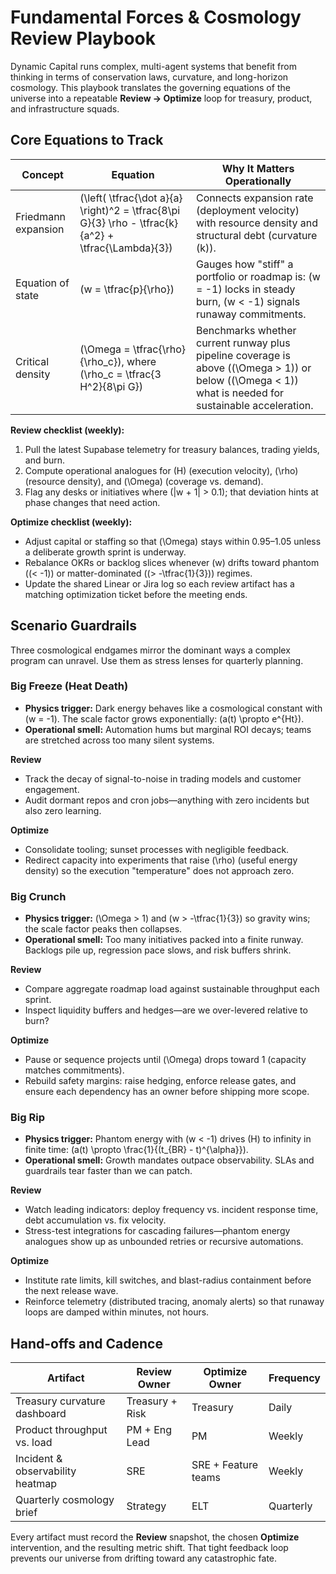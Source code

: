 # Fundamental Forces & Cosmology Review Playbook

Dynamic Capital runs complex, multi-agent systems that benefit from thinking in
terms of conservation laws, curvature, and long-horizon cosmology. This playbook
translates the governing equations of the universe into a repeatable **Review →
Optimize** loop for treasury, product, and infrastructure squads.

## Core Equations to Track

| Concept             | Equation                                                                                              | Why It Matters Operationally                                                                                                                              |
| ------------------- | ----------------------------------------------------------------------------------------------------- | --------------------------------------------------------------------------------------------------------------------------------------------------------- |
| Friedmann expansion | \(\left( \tfrac{\dot a}{a} \right)^2 = \tfrac{8\pi G}{3} \rho - \tfrac{k}{a^2} + \tfrac{\Lambda}{3}\) | Connects expansion rate (deployment velocity) with resource density and structural debt (curvature \(k\)).                                                |
| Equation of state   | \(w = \tfrac{p}{\rho}\)                                                                               | Gauges how "stiff" a portfolio or roadmap is: \(w = -1\) locks in steady burn, \(w < -1\) signals runaway commitments.                                    |
| Critical density    | \(\Omega = \tfrac{\rho}{\rho_c}\), where \(\rho_c = \tfrac{3 H^2}{8\pi G}\)                           | Benchmarks whether current runway plus pipeline coverage is above (\(\Omega > 1\)) or below (\(\Omega < 1\)) what is needed for sustainable acceleration. |

**Review checklist (weekly):**

1. Pull the latest Supabase telemetry for treasury balances, trading yields, and
   burn.
2. Compute operational analogues for \(H\) (execution velocity), \(\rho\)
   (resource density), and \(\Omega\) (coverage vs. demand).
3. Flag any desks or initiatives where \(|w + 1| > 0.1\); that deviation hints
   at phase changes that need action.

**Optimize checklist (weekly):**

- Adjust capital or staffing so that \(\Omega\) stays within 0.95–1.05 unless a
  deliberate growth sprint is underway.
- Rebalance OKRs or backlog slices whenever \(w\) drifts toward phantom (\(<
  -1\)) or matter-dominated (\(> -\tfrac{1}{3}\)) regimes.
- Update the shared Linear or Jira log so each review artifact has a matching
  optimization ticket before the meeting ends.

## Scenario Guardrails

Three cosmological endgames mirror the dominant ways a complex program can
unravel. Use them as stress lenses for quarterly planning.

### Big Freeze (Heat Death)

- **Physics trigger:** Dark energy behaves like a cosmological constant with \(w
  = -1\). The scale factor grows exponentially: \(a(t) \propto e^{Ht}\).
- **Operational smell:** Automation hums but marginal ROI decays; teams are
  stretched across too many silent systems.

**Review**

- Track the decay of signal-to-noise in trading models and customer engagement.
- Audit dormant repos and cron jobs—anything with zero incidents but also zero
  learning.

**Optimize**

- Consolidate tooling; sunset processes with negligible feedback.
- Redirect capacity into experiments that raise \(\rho\) (useful energy density)
  so the execution "temperature" does not approach zero.

### Big Crunch

- **Physics trigger:** \(\Omega > 1\) and \(w > -\tfrac{1}{3}\) so gravity wins;
  the scale factor peaks then collapses.
- **Operational smell:** Too many initiatives packed into a finite runway.
  Backlogs pile up, regression pace slows, and risk buffers shrink.

**Review**

- Compare aggregate roadmap load against sustainable throughput each sprint.
- Inspect liquidity buffers and hedges—are we over-levered relative to burn?

**Optimize**

- Pause or sequence projects until \(\Omega\) drops toward 1 (capacity matches
  commitments).
- Rebuild safety margins: raise hedging, enforce release gates, and ensure each
  dependency has an owner before shipping more scope.

### Big Rip

- **Physics trigger:** Phantom energy with \(w < -1\) drives \(H\) to infinity
  in finite time: \(a(t) \propto \frac{1}{(t_{BR} - t)^{\alpha}}\).
- **Operational smell:** Growth mandates outpace observability. SLAs and
  guardrails tear faster than we can patch.

**Review**

- Watch leading indicators: deploy frequency vs. incident response time, debt
  accumulation vs. fix velocity.
- Stress-test integrations for cascading failures—phantom energy analogues show
  up as unbounded retries or recursive automations.

**Optimize**

- Institute rate limits, kill switches, and blast-radius containment before the
  next release wave.
- Reinforce telemetry (distributed tracing, anomaly alerts) so that runaway
  loops are damped within minutes, not hours.

## Hand-offs and Cadence

| Artifact                         | Review Owner    | Optimize Owner      | Frequency |
| -------------------------------- | --------------- | ------------------- | --------- |
| Treasury curvature dashboard     | Treasury + Risk | Treasury            | Daily     |
| Product throughput vs. load      | PM + Eng Lead   | PM                  | Weekly    |
| Incident & observability heatmap | SRE             | SRE + Feature teams | Weekly    |
| Quarterly cosmology brief        | Strategy        | ELT                 | Quarterly |

Every artifact must record the **Review** snapshot, the chosen **Optimize**
intervention, and the resulting metric shift. That tight feedback loop prevents
our universe from drifting toward any catastrophic fate.
